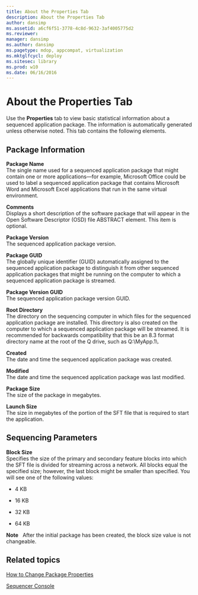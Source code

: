 ```yaml
---
title: About the Properties Tab
description: About the Properties Tab
author: dansimp
ms.assetid: a6cf6f51-3778-4c8d-9632-3af4005775d2
ms.reviewer: 
manager: dansimp
ms.author: dansimp
ms.pagetype: mdop, appcompat, virtualization
ms.mktglfcycl: deploy
ms.sitesec: library
ms.prod: w10
ms.date: 06/16/2016
---
```



# About the Properties Tab


Use the **Properties** tab to view basic statistical information about a sequenced application package. The information is automatically generated unless otherwise noted. This tab contains the following elements.

## Package Information


<a href="" id="package-name"></a>**Package Name**  
The single name used for a sequenced application package that might contain one or more applications—for example, Microsoft Office could be used to label a sequenced application package that contains Microsoft Word and Microsoft Excel applications that run in the same virtual environment.

<a href="" id="comments"></a>**Comments**  
Displays a short description of the software package that will appear in the Open Software Descriptor (OSD) file ABSTRACT element. This item is optional.

<a href="" id="package-version"></a>**Package Version**  
The sequenced application package version.

<a href="" id="package-guid"></a>**Package GUID**  
The globally unique identifier (GUID) automatically assigned to the sequenced application package to distinguish it from other sequenced application packages that might be running on the computer to which a sequenced application package is streamed.

<a href="" id="package-version-guid"></a>**Package Version GUID**  
The sequenced application package version GUID.

<a href="" id="root-directory"></a>**Root Directory**  
The directory on the sequencing computer in which files for the sequenced application package are installed. This directory is also created on the computer to which a sequenced application package will be streamed. It is recommended for backwards compatibility that this be an 8.3 format directory name at the root of the Q drive, such as Q:\\MyApp.1\\.

<a href="" id="created"></a>**Created**  
The date and time the sequenced application package was created.

<a href="" id="modified"></a>**Modified**  
The date and time the sequenced application package was last modified.

<a href="" id="package-size"></a>**Package Size**  
The size of the package in megabytes.

<a href="" id="launch-size"></a>**Launch Size**  
The size in megabytes of the portion of the SFT file that is required to start the application.

## Sequencing Parameters


<a href="" id="block-size"></a>**Block Size**  
Specifies the size of the primary and secondary feature blocks into which the SFT file is divided for streaming across a network. All blocks equal the specified size; however, the last block might be smaller than specified. You will see one of the following values:

-   4 KB

-   16 KB

-   32 KB

-   64 KB

**Note**  
After the initial package has been created, the block size value is not changeable.

 

## Related topics


[How to Change Package Properties](how-to-change-package-properties.md)

[Sequencer Console](sequencer-console.md)

 

 





